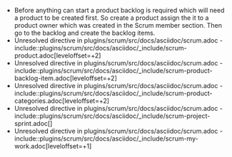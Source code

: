 - Before anything can start a product backlog is required which will need a product to be created first. So create a product assign the it to a product owner which was created in the Scrum member section. Then go to the backlog and create the backlog items.
- Unresolved directive in plugins/scrum/src/docs/asciidoc/scrum.adoc - include::plugins/scrum/src/docs/asciidoc/_include/scrum-product.adoc[leveloffset=+2]
- Unresolved directive in plugins/scrum/src/docs/asciidoc/scrum.adoc - include::plugins/scrum/src/docs/asciidoc/_include/scrum-product-backlog-item.adoc[leveloffset=+2]
- Unresolved directive in plugins/scrum/src/docs/asciidoc/scrum.adoc - include::plugins/scrum/src/docs/asciidoc/_include/scrum-product-categories.adoc[leveloffset=+2]
- Unresolved directive in plugins/scrum/src/docs/asciidoc/scrum.adoc - include::plugins/scrum/src/docs/asciidoc/_include/scrum-project-sprint.adoc[]
- Unresolved directive in plugins/scrum/src/docs/asciidoc/scrum.adoc - include::plugins/scrum/src/docs/asciidoc/_include/scrum-my-work.adoc[leveloffset=+1]